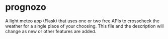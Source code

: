 # prognozo
A light meteo app (Flask) that uses one or two free APIs to crosscheck the 
weather for a single place of your choosing. This file and the description 
will change as new or other features are added.
